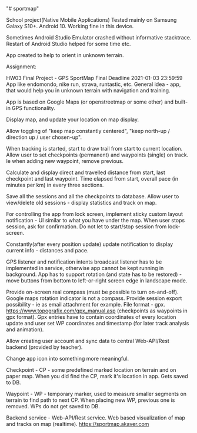 "# sportmap" 

School project(Native Mobile Applications)
Tested mainly on Samsung Galaxy S10+. Android 10. Working fine in this device.

Sometimes Android Studio Emulator crashed without informative stacktrace. Restart of Android Studio helped for some time etc.

App created to help to orient in unknown terrain. 

Assignment:

HW03 Final Project - GPS SportMap
Final Deadline 2021-01-03 23:59:59
App like endomondo, nike run, strava, runtastic, etc.
General idea - app, that would help you in unknown terrain with navigation and training.

App is based on Google Maps (or openstreetmap or some other) and built-in GPS functionality.

Display map, and update your location on map display.

Allow toggling of "keep map constantly centered", "keep north-up / direction up / user chosen-up".

When tracking is started, start to draw trail from start to current location.
Allow user to set checkpoints (permanent) and waypoints (single) on track. Ie when adding new waypoint, remove previous.

Calculate and display direct and travelled distance from start, last checkpoint and last waypoint.
Time elapsed from start, overall pace (in minutes per km) in every three sections.

Save all the sessions and all the checkpoints to database.
Allow user to view/delete old sessions - display statistics and track on map.

For controlling the app from lock screen, implement sticky custom layout notification - UI similar to what you have under the map.
When user stops session, ask for confirmation. Do not let to start/stop session from lock-screen.

Constantly(after every position update) update notification to display current info - distances and pace.

GPS listener and notification intents broadcast listener has to be implemented in service, otherwise app cannot be kept running in background.
App has to support rotation (and state has to be restored) - move buttons from bottom to left-or-right screen edge in landscape mode.

Provide on-screen real compass (must be possible to turn on-and-off). Google maps rotation indicator is not a compass.
Provide session export possibility - ie as email attachment for example. File format - gpx.
https://www.topografix.com/gpx_manual.asp (checkpoints as waypoints in gpx format).
Gpx entries have to contain coordinates of every location update and user set WP coordinates  and timestamp (for later track analysis and animation).

Allow creating user account and sync data to central Web-API/Rest backend (provided by teacher).

Change app icon into something more meaningful.

Checkpoint - CP - some predefined marked location on terrain and on paper map. When you did find the CP, mark it's location in app. Gets saved to DB.

Waypoint - WP - temporary marker, used to measure smaller segments on terrain to find path to next CP. When placing new WP, previous one is removed. WPs do not get saved to DB.

Backend service - Web-API/Rest service. Web based visualization of map and tracks on map (realtime).
https://sportmap.akaver.com
